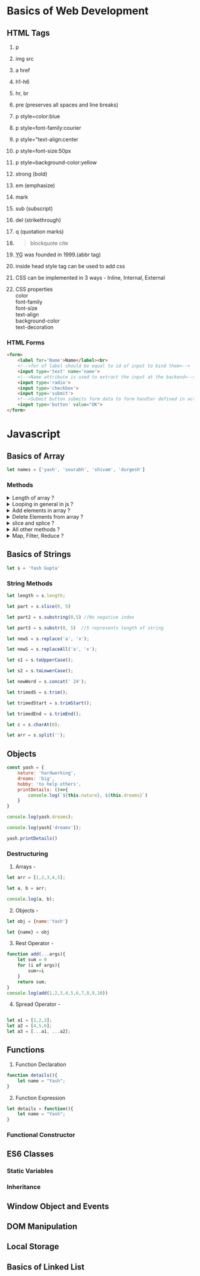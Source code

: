 # Basics of Web Development

## HTML Tags

1. p
2. img src
3. a href
4. h1-h6
5. hr, br
6. pre  (preserves all spaces and line breaks)
7. p style=color:blue
8. p style=font-family:courier
9. p style="text-align:center
10. p style=font-size:50px
11. p style=background-color:yellow
12. strong  (bold)
13. em      (emphasize)
14. mark
15. sub     (subscript)
16. del     (strikethrough)
17. q       (quotation marks)
18. <blockquote cite="http://www.worldwildlife.org">blockquote cite</blockquote>

19. <p><abbr title="Yash Gupta"> YG</abbr> was founded in 1999.(abbr tag)</p> 

20. inside head style tag can be used to add css

23. CSS can be implemented in 3 ways - 
    Inline, Internal, External

24. CSS properties <br>
    color<br>
    font-family<br>
    font-size<br>
    text-align<br>
    background-color<br>
    text-decoration<br>

### HTML Forms
```html
<form>
    <label for='Name'>Name</label><br>
    <!-->for of label should be equal to id of input to bind them<-->
    <input type='text' name='name'>
    <!-->Name attribute is used to extract the input at the backend<-->
    <input type='radio'>
    <input type='checkbox'>
    <input type='submit'>
    <!-->Submit button submits form data to form handler defined in action attribute of form<-->
    <input type='button' value="OK">
</form>
```


# Javascript

## Basics of Array

```js
let names = ['yash', 'sourabh', 'shivam', 'durgesh']
```
### Methods

<details>
<summary> Length of array ?</summary>

```js
let x = names.length;
```
</details>

<details>
<summary> Looping in general in js ?</summary>

```js
let names = ['yash', 'sourabh', 'shivam', 'durgesh']
for (i of names){
    console.log(i);
}
```

```js
for (let i=0; i<10; i++){
    console.log(i);
}
    
```

```js
names.forEach((name)=>{
    console.log(name);
})
```
</details>

<details>
<summary> Add elements in array ?</summary>

```js
let names = ['yash', 'sourabh', 'shivam', 'durgesh']
names.push('Rohan') # Adds name at the end

names.unshift('Kshitij') # Adds at front
```
</details>

<details>
<summary> Delete Elements from array ?</summary>

```js
names.pop() # pops last element

names.remove(element) #removes that element

names.shift() # removes from front

delete names[0] //leaves holes
```
</details>

<details>
<summary> slice and splice ?</summary>

```js
newnames = names.slice(0,2);

deletedNames = names.splice(start, deleteElementCount, newElements... )
```
</details>

<details>
<summary> All other methods ?</summary>

```js
x = names.toString() //converts array to string

names.sort('yash') //works well in alphabets

values.sort((a,b)=>a-b) //in case of numeric values use compare function

new_name = names.concat('Anushka') // returns a copy

names.reverse();

subarrays.flat();

let str = names.join('and');
```
</details>

<details>
<summary> Map, Filter, Reduce ?</summary>

```js
mappedNames = names.map((name)=>{
    return (name+'sir');
})

filteredNames = names.filter((name)=>{
    if (name == 'yash') return name;
})

reducedNumbers = numbers.reduce((sum, x)=>{
    return sum+=x;
})

```
</details>




## Basics of Strings

```js
let s = 'Yash Gupta'
```

### String Methods
```js
let length = s.length;

let part = s.slice(0, 5)

let part2 = s.substring(0,5) //No negative index

let part3 = s.substr(0, 5)  //5 represents length of string

let newS = s.replace('a', 'x');

let newS = s.replaceAll('a', 'x');

let s1 = s.toUpperCase();

let s2 = s.toLowerCase();

let newWord = s.concat(' 24');

let trimedS = s.trim();

let trimedStart = s.trimStart();

let trimedEnd = s.trimEnd();

let c = s.charAt(0);

let arr = s.split('');
```




## Objects

```js
const yash = {
    nature: 'hardworking',
    dreams: 'big',
    hobby: 'to help others',
    printDetails: ()=>{
        console.log(`${this.nature}, ${this.dreams}`)
    }
}

console.log(yash.dreams);

console.log(yash['dreams']);

yash.printDetails()
```


### Destructuring

1. Arrays - <br>
```js
let arr = [1,2,3,4,5];

let a, b = arr;

console.log(a, b);
```
2. Objects - <br>
```js
let obj = {name:'Yash'}

let {name} = obj
```

3. Rest Operator - <br>
```js
function add(...args){
    let sum = 0
    for (i of args){
        sum+=i
    }
    return sum;
}
console.log(add(1,2,3,4,5,6,7,8,9,10))
```

4. Spread Operator - <br>
```js

let a1 = [1,2,3];
let a2 = [4,5,6];
let a3 = [...a1, ...a2];
```

## Functions

1. Function Declaration
```js
function details(){
    let name = "Yash";
}
```

2. Function Expression
```js
let details = function(){
    let name = "Yash";
}

```

### Functional Constructor




## ES6 Classes

### Static Variables

### Inheritance




## Window Object and Events




## DOM Manipulation


## Local Storage



## Basics of Linked List







    




